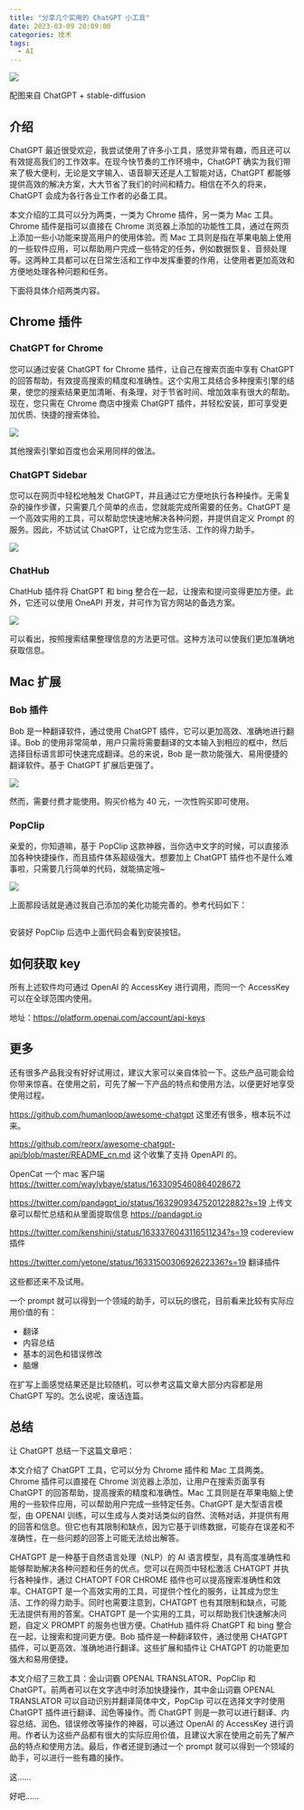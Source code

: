 ```yaml
---
title: "分享几个实用的 ChatGPT 小工具"
date: 2023-03-09 20:09:00
categories: 技术
tags:
  - AI
---
```


![](7f867d848ca63b7c94e5357ec24313da.png)

配图来自 ChatGPT + stable-diffusion

## 介绍

ChatGPT 最近很受欢迎，我尝试使用了许多小工具，感觉非常有趣，而且还可以有效提高我们的工作效率。在现今快节奏的工作环境中，ChatGPT 确实为我们带来了极大便利，无论是文字输入、语音聊天还是人工智能对话，ChatGPT 都能够提供高效的解决方案，大大节省了我们的时间和精力。相信在不久的将来，ChatGPT 会成为各行各业工作者的必备工具。

本文介绍的工具可以分为两类，一类为 Chrome 插件，另一类为 Mac 工具。Chrome 插件是指可以直接在 Chrome 浏览器上添加的功能性工具，通过在网页上添加一些小功能来提高用户的使用体验。而 Mac 工具则是指在苹果电脑上使用的一些软件应用，可以帮助用户完成一些特定的任务，例如数据恢复、音频处理等。这两种工具都可以在日常生活和工作中发挥重要的作用，让使用者更加高效和方便地处理各种问题和任务。

下面将具体介绍两类内容。

## Chrome 插件

### ChatGPT for Chrome

您可以通过安装 ChatGPT for Chrome 插件，让自己在搜索页面中享有 ChatGPT 的回答帮助，有效提高搜索的精度和准确性。这个实用工具结合多种搜索引擎的结果，使您的搜索结果更加清晰、有条理，对于节省时间、增加效率有很大的帮助。现在，您只需在 Chrome 商店中搜索 ChatGPT 插件，并轻松安装，即可享受更加优质、快捷的搜索体验。

![](4a129ae0bee91b7bde71e73a2afc9430.png)

其他搜索引擎如百度也会采用同样的做法。

### ChatGPT Sidebar

您可以在网页中轻松地触发 ChatGPT，并且通过它方便地执行各种操作。无需复杂的操作步骤，只需要几个简单的点击，您就能完成所需要的任务。ChatGPT 是一个高效实用的工具，可以帮助您快速地解决各种问题，并提供自定义 Prompt 的服务。因此，不妨试试 ChatGPT，让它成为您生活、工作的得力助手。

![](5342e7082d424896c14cd25fba9cfb81.png)

### ChatHub

ChatHub 插件将 ChatGPT 和 bing 整合在一起，让搜索和提问变得更加方便。此外，它还可以使用 OneAPI 开发，并可作为官方网站的备选方案。

![](472e6510683a3514fd925c392bc5413b.png)

可以看出，按照搜索结果整理信息的方法更可信。这种方法可以使我们更加准确地获取信息。

## Mac 扩展

### Bob 插件

Bob 是一种翻译软件，通过使用 ChatGPT 插件，它可以更加高效、准确地进行翻译。Bob 的使用非常简单，用户只需将需要翻译的文本输入到相应的框中，然后选择目标语言即可快速完成翻译。总的来说，Bob 是一款功能强大、易用便捷的翻译软件。基于 ChatGPT 扩展后更强了。

![](941d386355355f9d4b6111aa8d23687d.png)

然而，需要付费才能使用。购买价格为 40 元，一次性购买即可使用。

### PopClip

亲爱的，你知道嘛，基于 PopClip 这款神器，当你选中文字的时候，可以直接添加各种快捷操作，而且插件体系超级强大。想要加上 ChatGPT 插件也不是什么难事啦，只需要几行简单的代码，就能搞定哦~

![](79b9b8b6da4ef03135255d4eeb947f08.png)

上面那段话就是通过我自己添加的美化功能完善的。参考代码如下：

```

```

安装好 PopClip 后选中上面代码会看到安装按钮。

## 如何获取 key

所有上述软件均可通过 OpenAI 的 AccessKey 进行调用，而同一个 AccessKey 可以在全球范围内使用。

地址：https://platform.openai.com/account/api-keys

## 更多

还有很多产品我没有好好试用过，建议大家可以亲自体验一下。这些产品可能会给你带来惊喜。在使用之前，可先了解一下产品的特点和使用方法，以便更好地享受使用过程。

https://github.com/humanloop/awesome-chatgpt 这里还有很多，根本玩不过来。

https://github.com/reorx/awesome-chatgpt-api/blob/master/README_cn.md 这个收集了支持 OpenAPI 的。

OpenCat 一个 mac 客户端 https://twitter.com/waylybaye/status/1633095460864028672

https://twitter.com/pandagpt_io/status/1632909347520122882?s=19 上传文章可以帮忙总结和从里面提取信息 https://pandagpt.io

https://twitter.com/kenshinji/status/1633376043116511234?s=19 codereview 插件

https://twitter.com/yetone/status/1633150030692622336?s=19 翻译插件

这些都还来不及试用。

一个 prompt 就可以得到一个领域的助手，可以玩的很花，目前看来比较有实际应用价值的有：

- 翻译
- 内容总结
- 基本的润色和错误修改
- 脑爆

在扩写上面感觉结果还是比较随机，可以参考这篇文章大部分内容都是用 ChatGPT 写的。怎么说呢，废话连篇。

## 总结

让 ChatGPT 总结一下这篇文章吧：

本文介绍了 ChatGPT 工具，它可以分为 Chrome 插件和 Mac 工具两类。Chrome 插件可以直接在 Chrome 浏览器上添加，让用户在搜索页面享有 ChatGPT 的回答帮助，提高搜索的精度和准确性。Mac 工具则是在苹果电脑上使用的一些软件应用，可以帮助用户完成一些特定任务。ChatGPT 是大型语言模型，由 OPENAI 训练，可以生成与人类对话类似的自然、流畅对话，并提供有用的回答和信息。但它也有其限制和缺点，因为它基于训练数据，可能存在误差和不准确性，在一些问题的回答上可能无法给出解答。

CHATGPT 是一种基于自然语言处理（NLP）的 AI 语言模型，具有高度准确性和能够帮助解决各种问题和任务的优点。您可以在网页中轻松激活 CHATGPT 并执行各种操作，通过 CHATOPT FOR CHROME 插件也可以提高搜索准确性和效率。CHATGPT 是一个高效实用的工具，可提供个性化的服务，让其成为您生活、工作的得力助手。同时也需要注意到，CHATGPT 也有其限制和缺点，可能无法提供有用的答案。CHATGPT 是一个实用的工具，可以帮助我们快速解决问题，自定义 PROMPT 的服务也很方便。ChatHub 插件将 ChatGPT 和 bing 整合在一起，让搜索和提问更方便。Bob 插件是一种翻译软件，通过使用 CHATGPT 插件，可以更高效、准确地进行翻译。这些扩展和插件让 CHATGPT 的功能更加强大和易用便捷。

本文介绍了三款工具：金山词霸 OPENAL TRANSLATOR、PopClip 和 ChatGPT。前两者可以在文字选中时添加快捷操作，其中金山词霸 OPENAL TRANSLATOR 可以自动识别并翻译简体中文，PopClip 可以在选择文字时使用 ChatGPT 插件进行翻译、润色等操作。而 ChatGPT 则是一款可以进行翻译、内容总结、润色、错误修改等操作的神器，可以通过 OpenAI 的 AccessKey 进行调用。作者认为这些产品都有很大的实际应用价值，且建议大家在使用之前先了解产品的特点和使用方法。最后，作者还提到通过一个 prompt 就可以得到一个领域的助手，可以进行一些有趣的操作。

这……

好吧……
